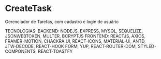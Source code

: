 # CreateTask
Gerenciador de Tarefas, com cadastro e login de usuário

TECNOLOGIAS: 
BACKEND: NODEJS, EXPRESS, MYSQL, SEQUELIZE, JSONWEBTOKEN, MULTER, BCRYPTJS
FRONTEND: REACTJS, AXIOS, FRAMER-MOTION, CHACKRA UI, REACT-ICONS, MATERIAL-UI, ANTD, JTW-DECODE, REACT-HOOK FORM, YUP, REACT-ROUTER-DOM, STYLED-COMPONENTS, REACT-TOASTFY

